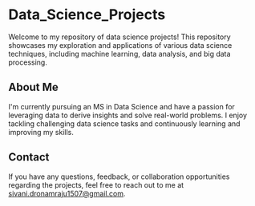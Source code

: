 # Data_Science_Projects
Welcome to my repository of data science projects! This repository showcases my exploration and applications of various data science techniques, including machine learning, data analysis, and big data processing.

## About Me
I'm currently pursuing an MS in Data Science and have a passion for leveraging data to derive insights and solve real-world problems. I enjoy tackling challenging data science tasks and continuously learning and improving my skills.

## Contact
If you have any questions, feedback, or collaboration opportunities regarding the projects, feel free to reach out to me at [sivani.dronamraju1507@gmail.com](mailto:sivani.dronamraju1507@gmail.com).
